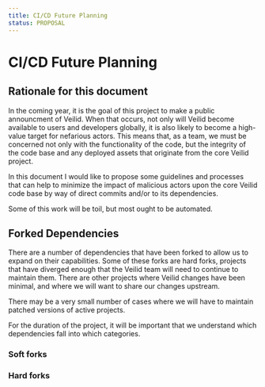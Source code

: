 ```yaml
---
title: CI/CD Future Planning
status: PROPOSAL
---
```



# CI/CD Future Planning

## Rationale for this document

In the coming year, it is the goal of this project to make a public announcment
of Veilid. When that occurs, not only will Veilid become available to users and
developers globally, it is also likely to become a high-value target for
nefarious actors. This means that, as a team, we must be concerned not only with
the functionality of the code, but the integrity of the code base and any
deployed assets that originate from the core Veilid project.

In this document I would like to propose some guidelines and processes that can
help to minimize the impact of malicious actors upon the core Veilid code base
by way of direct commits and/or to its dependencies.

Some of this work will be toil, but most ought to be automated.

## Forked Dependencies

There are a number of dependencies that have been forked to allow us to expand
on their capabilities. Some of these forks are hard forks, projects that have
diverged enough that the Veilid team will need to continue to maintain them.
There are other projects where Veilid changes have been minimal, and where we
will want to share our changes upstream.

There may be a very small number of cases where we will have to maintain patched
versions of active projects.

For the duration of the project, it will be important that we understand which
dependencies fall into which categories.

### Soft forks

### Hard forks
